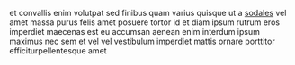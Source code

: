 et convallis enim volutpat sed finibus quam varius quisque ut a
[sodales](generated_webpages/elit8.md) vel amet massa purus felis amet posuere
tortor id et diam ipsum rutrum eros imperdiet maecenas est eu accumsan aenean
enim interdum ipsum maximus nec sem et vel vel vestibulum imperdiet mattis
ornare porttitor efficiturpellentesque amet